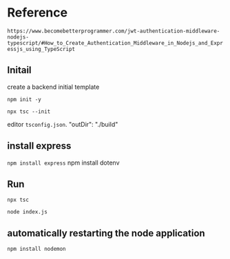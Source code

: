 # Reference

`https://www.becomebetterprogrammer.com/jwt-authentication-middleware-nodejs-typescript/#How_to_Create_Authentication_Middleware_in_Nodejs_and_Expressjs_using_TypeScript`

## Initail

create a backend initial template

`npm init -y`

`npx tsc --init`

editor `tsconfig.json`. "outDir": "./build"

## install express

`npm install express`
npm install dotenv

## Run

`npx tsc`

`node index.js`

## automatically restarting the node application

`npm install nodemon`
